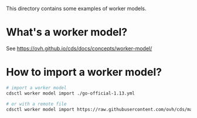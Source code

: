 This directory contains some examples of worker models.

# What's a worker model?

See https://ovh.github.io/cds/docs/concepts/worker-model/

# How to import a worker model?

```bash
# import a worker model
cdsctl worker model import ./go-official-1.13.yml

# or with a remote file
cdsctl worker model import https://raw.githubusercontent.com/ovh/cds/master/contrib/worker-models/go-official-1.13.yml

```
